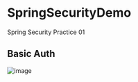 # SpringSecurityDemo
Spring Security Practice 01

## Basic Auth
![image](https://user-images.githubusercontent.com/38812116/137628162-629584f6-bf4a-4468-9711-b86a15023567.png)
